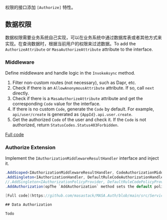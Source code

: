 ﻿权限的接口添加 `[Authorize]` 特性。

## 数据权限

数据权限需要业务系统自己实现，可以在业务系统中通过数据库表或者其他方式来实现。在查询数据时，根据当前用户的权限来过滤数据。To add the `AuthorizeAttribute` or `MasaAuthorizeAttribute` attribute to the interface.

### Middleware

Define middleware and handle logic in the `InvokeAsync` method.

1. Filter non-custom routes (not necessary), such as Dapr, etc.
2. Check if there is an `AllowAnonymousAttribute` attribute. If so, call `next` directly.
3. Check if there is a `MasaAuthorizeAttribute` attribute and get the corresponding `Code` value for the interface.
4. If there is no custom `Code`, generate the `Code` by default. For example, `api/user/create` is generated as `{AppId}.api.user.create`.
5. Get the authorized `Code` of the user and check it. If the `Code` is not authorized, return `StatusCodes.Status403Forbidden`.

[Full code](https://github.com/masastack/MASA.Auth/blob/main/src/Services/Masa.Auth.Service.Admin/Infrastructure/Authorization/MasaAuthorizeMiddleware.cs)

### Authorize Extension

Implement the `IAuthorizationMiddlewareResultHandler` interface and inject it.

```csharp 
.AddScoped<IAuthorizationMiddlewareResultHandler, CodeAuthorizationMiddlewareResultHandler>()
.AddSingleton<IAuthorizationHandler, DefaultRuleCodeAuthorizationHandler>()
//.AddSingleton<IAuthorizationPolicyProvider, DefaultRuleCodePolicyProvider>()
.AddAuthorization(opThe `AddAuthorization` method sets the default policy within the options parameter, or sets the policy through the `DefaultRuleCodePolicyProvider` by adding requirements to the policy. The logic is handled within the `HandleAsync` method of the `IAuthorizationMiddlewareResultHandler`.

[Full code](https://github.com/masastack/MASA.Auth/blob/main/src/Services/Masa.Auth.Service.Admin/Infrastructure/Authorization/CodeAuthorizationMiddlewareResultHandler.cs)

## Data Authorization

Todo